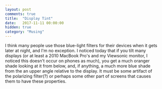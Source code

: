 ```yaml
---
layout: post
comments: true
title:  "Display Tint"
date:   2017-11-11 00:00:00
hidden: true
category: "Musing"
---
```


I think many people use those blue-light filters for their devices when it gets later at night, and I'm no exception. I noticed today that if you tilt many displays (or at least a 2010 MacBook Pro's and my Viewsonic monitor, I noticed this doesn't occur on phones as much), you get a much oranger shade looking at it from below, and, if anything, a much more blue shade from the an upper angle relative to the display. It must be some artifact of the polarizing filter(?) or perhaps some other part of screens that causes them to have these properties.
